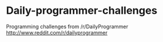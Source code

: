 # Daily-programmer-challenges
Programming challenges from /r/DailyProgrammer
http://www.reddit.com/r/dailyprogrammer
